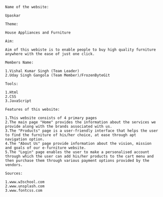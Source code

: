 `Name of the website:`

    Upaskar

`Theme:`

    House Appliances and Furniture

`Aim:`

    Aim of this webiste is to enable people to buy high quality furniture anywhere with the ease of just one click.

`Members Name:`

    1.Vishal Kumar Singh (Team Leader)
    2.Uday Singh Gangola (Team Member)/FrozenByteGit

`Tools:`

    1.Html
    2.CSS
    3.JavaScript

`Features of this website:`

    1.This website consists of 4 primary pages
    2.The main page "Home" provides the information about the services we provide along with the brands associated with us.
    3.The "Products" page is a user-friendly interface that helps the user to find the furniture of his/her choice, at ease through apt navigation option.
    4.The "About Us" page provide information about the vision, mission and goals of our e-furniture website.
    5.The "Login" page enables the user to make a personalised account through which the user can add his/her products to the cart menu and then purchase them through various payment options provided by the vendors.

`Sources:`

    1.www.w3school.com
    2.www.unsplash.com
    3.www.fontcss.com
         
